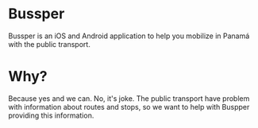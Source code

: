 # Bussper
Bussper is an iOS and Android application to help you mobilize in Panamá with the public transport.

# Why?
Because yes and we can. No, it's joke. The public transport have problem with information about routes and stops, so we want to help with Buspper providing this information.

